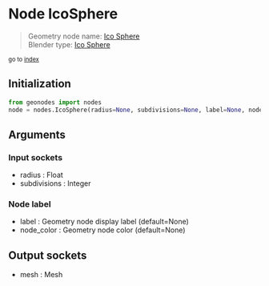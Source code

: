 
# Node IcoSphere

> Geometry node name: [Ico Sphere](https://docs.blender.org/manual/en/latest/modeling/geometry_nodes/mesh_primitives/icosphere.html)<br>
  Blender type: [Ico Sphere](https://docs.blender.org/api/current/bpy.types.GeometryNodeMeshIcoSphere.html)
  
<sub>go to [index](index.md)</sub>

## Initialization

```python
from geonodes import nodes
node = nodes.IcoSphere(radius=None, subdivisions=None, label=None, node_color=None)
```



## Arguments


### Input sockets

- radius : Float
- subdivisions : Integer

### Node label

- label : Geometry node display label (default=None)
- node_color : Geometry node color (default=None)

## Output sockets

- mesh : Mesh
